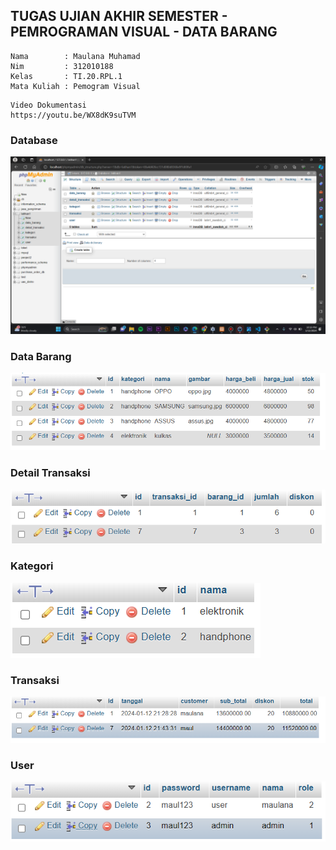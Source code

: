 ## TUGAS UJIAN AKHIR SEMESTER - PEMROGRAMAN VISUAL - DATA BARANG

```
Nama        : Maulana Muhamad
Nim         : 312010188
Kelas       : TI.20.RPL.1 
Mata Kuliah : Pemogram Visual
```

```
Video Dokumentasi
https://youtu.be/WX8dK9suTVM
```

### Database

![Picture - New](pict/ss1.png)

### Data Barang

![Picture - New](pict/ss2.png)

### Detail Transaksi

![Picture - New](pict/ss3.png)

### Kategori

![Picture - New](pict/ss4.png)

### Transaksi

![Picture - New](pict/ss5.png)

### User

![Picture - New](pict/ss6.png)
